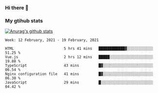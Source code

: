 ### Hi there 👋

### My gtihub stats

[![Anurag's github stats](https://github-readme-stats.vercel.app/api?username=gaozhidong)](https://github.com/gaozhidong/github-readme-stats)

<!--START_SECTION:waka-->
```text
Week: 12 February, 2021 - 19 February, 2021

HTML                       5 hrs 41 mins   ████████████▓░░░░░░░░░░░░   51.25 % 
Vue.js                     2 hrs 12 mins   █████░░░░░░░░░░░░░░░░░░░░   19.88 % 
TypeScript                 43 mins         █▓░░░░░░░░░░░░░░░░░░░░░░░   06.54 % 
Nginx configuration file   41 mins         █▓░░░░░░░░░░░░░░░░░░░░░░░   06.30 % 
JavaScript                 29 mins         █░░░░░░░░░░░░░░░░░░░░░░░░   04.42 % 
```
<!--END_SECTION:waka-->